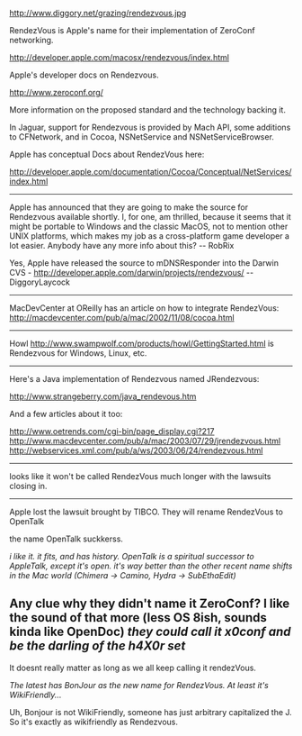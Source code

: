 

http://www.diggory.net/grazing/rendezvous.jpg

RendezVous is Apple's name for their implementation of ZeroConf networking.

http://developer.apple.com/macosx/rendezvous/index.html

Apple's developer docs on Rendezvous.

http://www.zeroconf.org/

More information on the proposed standard and the technology backing it.

In Jaguar, support for Rendezvous is provided by Mach API, some additions to CFNetwork, and in Cocoa, NSNetService and NSNetServiceBrowser. 

Apple has conceptual Docs about RendezVous here:

http://developer.apple.com/documentation/Cocoa/Conceptual/NetServices/index.html

----

Apple has announced that they are going to make the source for Rendezvous available shortly. I, for one, am thrilled, because it seems that it might be portable to Windows and the classic MacOS, not to mention other UNIX platforms, which makes my job as a cross-platform game developer a lot easier. Anybody have any more info about this? -- RobRix

Yes, Apple have released the source to mDNSResponder into the Darwin CVS - http://developer.apple.com/darwin/projects/rendezvous/ --DiggoryLaycock

----
MacDevCenter at OReilly has an article on how to integrate RendezVous:
http://macdevcenter.com/pub/a/mac/2002/11/08/cocoa.html

----

Howl http://www.swampwolf.com/products/howl/GettingStarted.html is Rendezvous for Windows, Linux, etc.

----
Here's a Java implementation of Rendezvous named JRendezvous:

http://www.strangeberry.com/java_rendevous.htm

And a few articles about it too:

http://www.oetrends.com/cgi-bin/page_display.cgi?217
http://www.macdevcenter.com/pub/a/mac/2003/07/29/jrendezvous.html
http://webservices.xml.com/pub/a/ws/2003/06/24/rendezvous.html 

----

looks like it won't be called RendezVous much longer with the lawsuits closing in.

----

Apple lost the lawsuit brought by TIBCO. They will rename RendezVous to OpenTalk

the name OpenTalk suckkerss.

*i like it. it fits, and has history. OpenTalk is a spiritual successor to AppleTalk, except it's open. it's way better than the other recent name shifts in the Mac world (Chimera -> Camino, Hydra -> SubEthaEdit)*

Any clue why they didn't name it ZeroConf? I like the sound of that more (less OS 8ish, sounds kinda like OpenDoc) *they could call it x0conf and be the darling of the h4X0r set*
----

It doesnt really matter as long as we all keep calling it rendezVous.

*The latest has BonJour as the new name for RendezVous. At least it's WikiFriendly...*

Uh, Bonjour is not WikiFriendly, someone has just arbitrary capitalized the J. So it's exactly as wikifriendly as Rendezvous.
